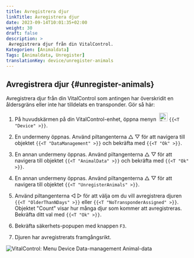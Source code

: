 ```yaml
---
title: Avregistrera djur
linkTitle: Avregistrera djur
date: 2023-09-14T10:01:35+02:00
weight: 30
draft: false
description: >
 Avregistrera djur från din VitalControl.
Kategorien: [Animaldata]
Tags: [Animaldata, Unregister]
translationKey: device/unregister-animals
---
```

## Avregistrera djur {#unregister-animals}

Avregistrera djur från din VitalControl som antingen har överskridit en åldersgräns eller inte har tilldelats en transponder. Gör så här:

1. På huvudskärmen på din VitalControl-enhet, öppna menyn &nbsp;<img src="/icons/device.svg" width="23" align="bottom" alt="Device" /> `{{<T "Device" >}}`.

2. En undermeny öppnas. Använd piltangenterna △ ▽ för att navigera till objektet `{{<T "DataManagement" >}}` och bekräfta med `{{<T "Ok" >}}`.

3. En annan undermeny öppnas. Använd piltangenterna △ ▽ för att navigera till objektet `{{<T "AnimalData" >}}` och bekräfta med `{{<T "Ok" >}}`. 

4. En annan undermeny öppnas. Använd piltangenterna △ ▽ för att navigera till objektet `{{<T "UnregisterAnimals" >}}`.

5. Använd piltangenterna ◁ ▷ för att välja om du vill avregistrera djuren `{{<T "OlderThanNDays" >}}` eller `{{<T "NoTransponderAssigned" >}}`. Objektet "Count" visar hur många djur som kommer att avregistreras. Bekräfta ditt val med `{{<T "Ok" >}}`.

6. Bekräfta säkerhets-popupen med knappen `F3`.

7. Djuren har avregistrerats framgångsrikt.

![VitalControl: Menu Device Data-management Animal-data](../images/unregister.png "Unregister")
